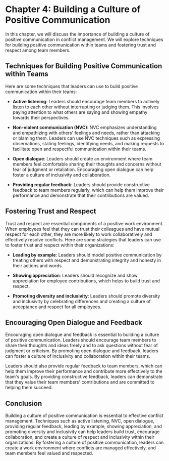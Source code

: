 Chapter 4: Building a Culture of Positive Communication
=======================================================

In this chapter, we will discuss the importance of building a culture of positive communication in conflict management. We will explore techniques for building positive communication within teams and fostering trust and respect among team members.

Techniques for Building Positive Communication within Teams
-----------------------------------------------------------

Here are some techniques that leaders can use to build positive communication within their teams:

* **Active listening**: Leaders should encourage team members to actively listen to each other without interrupting or judging them. This involves paying attention to what others are saying and showing empathy towards their perspectives.

* **Non-violent communication (NVC)**: NVC emphasizes understanding and empathizing with others' feelings and needs, rather than attacking or blaming them. Leaders can use NVC techniques such as expressing observations, stating feelings, identifying needs, and making requests to facilitate open and respectful communication within their teams.

* **Open dialogue**: Leaders should create an environment where team members feel comfortable sharing their thoughts and concerns without fear of judgment or retaliation. Encouraging open dialogue can help foster a culture of inclusivity and collaboration.

* **Providing regular feedback**: Leaders should provide constructive feedback to team members regularly, which can help them improve their performance and demonstrate that their contributions are valued.

Fostering Trust and Respect
---------------------------

Trust and respect are essential components of a positive work environment. When employees feel that they can trust their colleagues and have mutual respect for each other, they are more likely to work collaboratively and effectively resolve conflicts. Here are some strategies that leaders can use to foster trust and respect within their organizations:

* **Leading by example**: Leaders should model positive communication by treating others with respect and demonstrating integrity and honesty in their actions and words.

* **Showing appreciation**: Leaders should recognize and show appreciation for employee contributions, which helps to build trust and respect.

* **Promoting diversity and inclusivity**: Leaders should promote diversity and inclusivity by celebrating differences and creating a culture of acceptance and respect for all employees.

Encouraging Open Dialogue and Feedback
--------------------------------------

Encouraging open dialogue and feedback is essential to building a culture of positive communication. Leaders should encourage team members to share their thoughts and ideas freely and to ask questions without fear of judgment or criticism. By promoting open dialogue and feedback, leaders can foster a culture of inclusivity and collaboration within their teams.

Leaders should also provide regular feedback to team members, which can help them improve their performance and contribute more effectively to the team's goals. By providing constructive feedback, leaders can demonstrate that they value their team members' contributions and are committed to helping them succeed.

Conclusion
----------

Building a culture of positive communication is essential to effective conflict management. Techniques such as active listening, NVC, open dialogue, providing regular feedback, leading by example, showing appreciation, and promoting diversity and inclusivity can help leaders build trust, encourage collaboration, and create a culture of respect and inclusivity within their organizations. By fostering a culture of positive communication, leaders can create a work environment where conflicts are managed effectively, and team members feel valued and respected.
